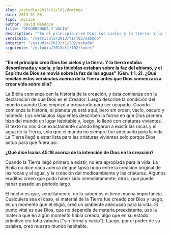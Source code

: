 ```yaml
---
slug: /estudia/2013/t1/l02/domingo
date: 2013-01-06
tipo: leccion
author: David Mendoza
title: "DESORDENADA Y VACÍA"
description: "'En el principio creó Dios los cielos y la tierra. Y la tierra estaba  desordenada y vacía, y las tinieblas estaban sobre la faz del abismo, y el  Espíritu de Dios se movía sobre la faz de las aguas' (Gén. 1:1, 2). ¿Qué  revelan estos versículos acerca de la Tierra antes que D..."
versiculo: "/versiculo/2013/t1/l02/sabado"
anterior: "/estudia/2013/t1/l02/sabado"
siguiente: "/estudia/2013/t1/l02/lunes"
---
```


**"En el principio creó Dios los cielos y la tierra. Y la tierra estaba desordenada y vacía, y las tinieblas estaban sobre la faz del abismo, y el Espíritu de Dios se movía sobre la faz de las aguas" (Gén. 1:1, 2). ¿Qué revelan estos versículos acerca de la Tierra antes que Dios comenzara a crear vida sobre ella?**

La Biblia comienza con la historia de la creación, y ésta comienza con la declaración de que Dios es el Creador. Luego describe la condición del mundo cuando Dios empezó a prepararlo para ser ocupado. Cuando comienza la historia, el planeta ya está aquí, pero sin orden, vacío, oscuro y húmedo. Los versículos siguientes describen la forma en que Dios primero hizo del mundo un lugar ha­bitable y, luego, lo llenó con criaturas vivientes. El texto no nos dice exactamente cuándo llegaron a existir las rocas y el agua de la Tierra, solo que el mundo no siempre fue adecuado para la vida. La Tierra llegó a estar lista para las criaturas vivientes solo porque Dios actuó para que fuera así.

**¿Qué dice Isaías 45:18 acerca de la intención de Dios en la creación?**

Cuando la Tierra llegó primero a existir, no era apropiada para la vida. La Biblia no dice nada acerca de qué lapso hubo entre la creación original de las rocas y el agua, y la creación del medioambiente y las criaturas. Algunos eruditos creen que pudo haber sido inmediatamente; otros, que puede haber pasado un período largo.

El hecho es que, sencillamente, no lo sabemos ni tiene mucha importancia. Cualquiera sea el caso, el material de la Tierra fue creado por Dios y luego, en un momento que él eligió, creó un ambiente adecuado para la vida. El punto vital es que Dios, que no dependía de materia preexistente, usó la materia que en algún momento había creado, algo que en su estado primitivo era tohu vabohu ["sin forma y vacío"]. Luego, por el poder de su palabra, creó nuestro mundo habitable.
